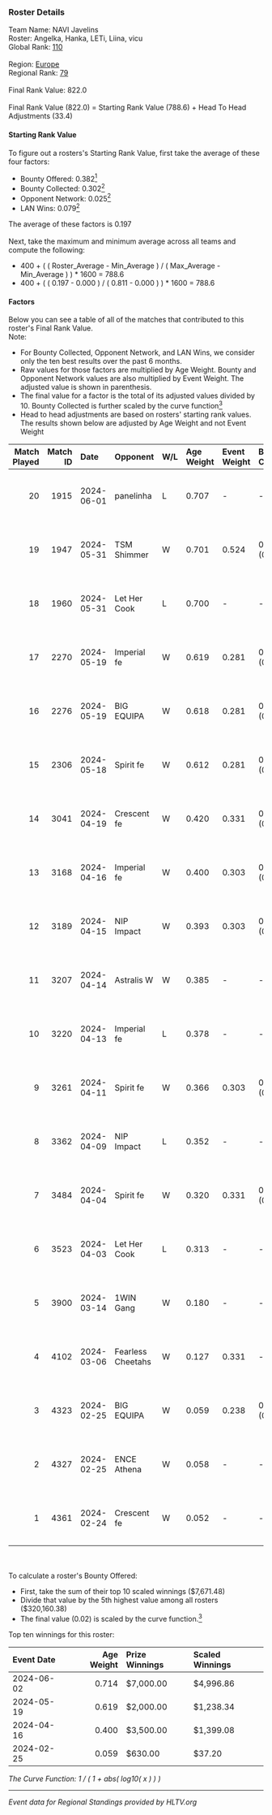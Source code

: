 ### Roster Details<br />
Team Name: NAVI Javelins<br />
Roster: Angelka, Hanka, LETi, Liina, vicu<br />
Global Rank: [110](../standings_global_2024_08_14.md)<br />
<br />
Region: [Europe]( ../standings_europe_2024_08_14.md)<br />
Regional Rank: [79]( ../standings_europe_2024_08_14.md)<br />
<br />
Final Rank Value:  822.0<br />
<br />
Final Rank Value (822.0) = Starting Rank Value (788.6) + Head To Head Adjustments (33.4)<br />

#### Starting Rank Value<br />
To figure out a rosters's Starting Rank Value, first take the average of these four factors:<br />
- Bounty Offered: 0.382[<sup>1</sup>](#table2)
- Bounty Collected: 0.302[<sup>2</sup>](#table1)
- Opponent Network: 0.025[<sup>2</sup>](#table1)
- LAN Wins: 0.079[<sup>2</sup>](#table1)

The average of these factors is 0.197<br />
<br />
Next, take the maximum and minimum average across all teams and compute the following:<br />
- 400 + ( ( Roster_Average - Min_Average ) / ( Max_Average - Min_Average ) ) * 1600 = 788.6
- 400 + ( ( 0.197 - 0.000 ) / ( 0.811 - 0.000 ) ) * 1600 = 788.6


#### Factors<br />
Below you can see a table of all of the matches that contributed to this roster's Final Rank Value.<br />
Note:<br />

- For Bounty Collected, Opponent Network, and LAN Wins, we consider only the ten best results over the past 6 months.
- Raw values for those factors are multiplied by Age Weight. Bounty and Opponent Network values are also multiplied by Event Weight. The adjusted value is shown in parenthesis.
- The final value for a factor is the total of its adjusted values divided by 10. Bounty Collected is further scaled by the curve function[<sup>3</sup>](#curveFunction)
- Head to head adjustments are based on rosters' starting rank values. The results shown below are adjusted by Age Weight and not Event Weight
<span id="table1"></span><br />


| Match Played | Match ID | Date       | Opponent          | W/L | Age Weight | Event Weight | Bounty Collected | Opponent Network | LAN Wins  | H2H Adj. | Roster                            |
| -: | -: | :- | :- | :- | :- | :- | :- | :- | :- | -: | :- |
|           20 |     1915 | 2024-06-01 | panelinha         | L   | 0.707      | -            | -                | -                | -         |   -11.18 | Angelka, Hanka, LETi, Liina, vicu |
|           19 |     1947 | 2024-05-31 | TSM Shimmer       | W   | 0.701      | 0.524        | 0.019 (0.007)    | 0.176 (0.065)    | 1 (0.701) |     7.38 | Angelka, Hanka, LETi, Liina, vicu |
|           18 |     1960 | 2024-05-31 | Let Her Cook      | L   | 0.700      | -            | -                | -                | -         |    -9.77 | Angelka, Hanka, LETi, Liina, vicu |
|           17 |     2270 | 2024-05-19 | Imperial fe       | W   | 0.619      | 0.281        | 0.122 (0.021)    | 0.269 (0.047)    | 0 (0.000) |    14.17 | Angelka, Hanka, LETi, Liina, vicu |
|           16 |     2276 | 2024-05-19 | BIG EQUIPA        | W   | 0.618      | 0.281        | 0.016 (0.003)    | 0.121 (0.021)    | 0 (0.000) |     8.10 | Angelka, Hanka, LETi, Liina, vicu |
|           15 |     2306 | 2024-05-18 | Spirit fe         | W   | 0.612      | 0.281        | 0.005 (0.001)    | 0.129 (0.022)    | 0 (0.000) |     5.13 | Angelka, Hanka, LETi, Liina, vicu |
|           14 |     3041 | 2024-04-19 | Crescent fe       | W   | 0.420      | 0.331        | 0.004 (0.001)    | 0.075 (0.010)    | 0 (0.000) |     3.72 | Angelka, Hanka, LETi, Liina, vicu |
|           13 |     3168 | 2024-04-16 | Imperial fe       | W   | 0.400      | 0.303        | 0.122 (0.015)    | 0.269 (0.033)    | 0 (0.000) |     9.52 | Angelka, Hanka, LETi, Liina, vicu |
|           12 |     3189 | 2024-04-15 | NIP Impact        | W   | 0.393      | 0.303        | 0.007 (0.001)    | 0.205 (0.024)    | 0 (0.000) |     4.94 | Angelka, Hanka, LETi, Liina, vicu |
|           11 |     3207 | 2024-04-14 | Astralis W        | W   | 0.385      | -            | -                | -                | 0 (0.000) |     3.08 | Angelka, Hanka, LETi, Liina, vicu |
|           10 |     3220 | 2024-04-13 | Imperial fe       | L   | 0.378      | -            | -                | -                | -         |    -2.84 | Angelka, Hanka, LETi, Liina, vicu |
|            9 |     3261 | 2024-04-11 | Spirit fe         | W   | 0.366      | 0.303        | 0.005 (0.001)    | 0.129 (0.014)    | 0 (0.000) |     3.55 | Angelka, Hanka, LETi, Liina, vicu |
|            8 |     3362 | 2024-04-09 | NIP Impact        | L   | 0.352      | -            | -                | -                | -         |    -6.79 | Angelka, Hanka, LETi, Liina, vicu |
|            7 |     3484 | 2024-04-04 | Spirit fe         | W   | 0.320      | 0.331        | 0.005 (0.001)    | 0.129 (0.014)    | 0 (0.000) |     3.18 | Angelka, Hanka, LETi, Liina, vicu |
|            6 |     3523 | 2024-04-03 | Let Her Cook      | L   | 0.313      | -            | -                | -                | -         |    -3.71 | Angelka, Hanka, LETi, Liina, vicu |
|            5 |     3900 | 2024-03-14 | 1WIN Gang         | W   | 0.180      | -            | -                | -                | -         |     1.70 | Angelka, Hanka, LETi, Liina, vicu |
|            4 |     4102 | 2024-03-06 | Fearless Cheetahs | W   | 0.127      | 0.331        | -                | 0.053 (0.002)    | -         |     1.31 | Angelka, Hanka, LETi, Liina, vicu |
|            3 |     4323 | 2024-02-25 | BIG EQUIPA        | W   | 0.059      | 0.238        | 0.016 (0.000)    | -                | -         |     0.81 | Angelka, Hanka, LETi, Liina, vicu |
|            2 |     4327 | 2024-02-25 | ENCE Athena       | W   | 0.058      | -            | -                | -                | -         |     0.53 | Angelka, Hanka, LETi, Liina, vicu |
|            1 |     4361 | 2024-02-24 | Crescent fe       | W   | 0.052      | -            | -                | -                | -         |     0.52 | Angelka, Hanka, LETi, Liina, vicu |

<br />
<span id="table2"></span><br />
To calculate a roster's Bounty Offered:<br />

- First, take the sum of their top 10 scaled winnings ($7,671.48)
- Divide that value by the 5th highest value among all rosters ($320,160.38)
- The final value (0.02) is scaled by the curve function.[<sup>3</sup>](#curveFunction)

Top ten winnings for this roster:<br />

| Event Date | Age Weight | Prize Winnings | Scaled Winnings |
| :- | -: | :- | :- |
| 2024-06-02 |      0.714 | $7,000.00      | $4,996.86       |
| 2024-05-19 |      0.619 | $2,000.00      | $1,238.34       |
| 2024-04-16 |      0.400 | $3,500.00      | $1,399.08       |
| 2024-02-25 |      0.059 | $630.00        | $37.20          |


<span id="curveFunction"></span>_The Curve Function: 1 / ( 1 + abs( log10( x ) ) )_<br />

---
_Event data for Regional Standings provided by HLTV.org_<br />
